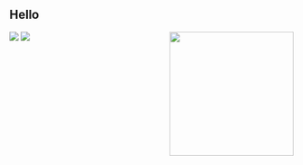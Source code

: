 ## Hello

<img align="right" src="http://mazassumnida.wtf/api/v2/generate_badge?boj=hipo_son" height="220" >

 <img src="https://img.shields.io/badge/python-%2314354C.svg?style=flat-square&logo=python&logoColor=white" />
 <img src="https://img.shields.io/badge/Linux-FCC624?style=flat-square&logo=linux&logoColor=black" />
